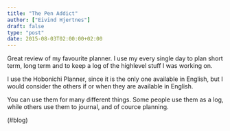 ```yaml
---
title: "The Pen Addict"
author: ["Eivind Hjertnes"]
draft: false
type: "post"
date: 2015-08-03T02:00:00+02:00
---
```


Great review of my favourite planner. I use my every single day to plan
short term, long term and to keep a log of the highlevel stuff I was
working on.

I use the Hobonichi Planner, since it is the only one available in
English, but I would consider the others if or when they are available
in English.

You can use them for many different things. Some people use them as a
log, while others use them to journal, and of cource planning.

(#blog)
